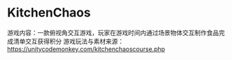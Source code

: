 # KitchenChaos
游戏内容：一款俯视角交互游戏，玩家在游戏时间内通过场景物体交互制作食品完成清单交互获得积分
游戏玩法与素材来源：https://unitycodemonkey.com/kitchenchaoscourse.php

